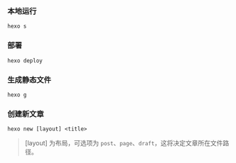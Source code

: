### 本地运行
`hexo s`

### 部署
`hexo deploy`

### 生成静态文件
`hexo g`

### 创建新文章
`hexo new [layout] <title>`
> [layout] 为布局，可选项为 `post`、`page`、`draft`，这将决定文章所在文件路径。
> <title> 为文章标题